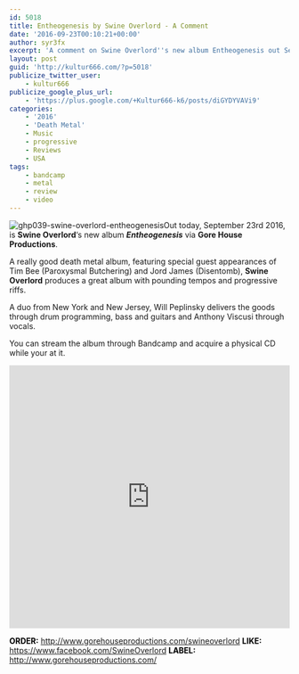 ```yaml
---
id: 5018
title: Entheogenesis by Swine Overlord - A Comment
date: '2016-09-23T00:10:21+00:00'
author: syr3fx
excerpt: 'A comment on Swine Overlord''s new album Entheogenesis out September 23rd 2016.'
layout: post
guid: 'http://kultur666.com/?p=5018'
publicize_twitter_user:
    - kultur666
publicize_google_plus_url:
    - 'https://plus.google.com/+Kultur666-k6/posts/diGYDYVAVi9'
categories:
    - '2016'
    - 'Death Metal'
    - Music
    - progressive
    - Reviews
    - USA
tags:
    - bandcamp
    - metal
    - review
    - video
---
```


![ghp039-swine-overlord-entheogenesis](http://localhost:8080/wp-content/uploads/2016/09/ghp039-swine-overlord-entheogenesis.jpg)Out today, September 23rd 2016, is **Swine Overlord**‘s new album ***Entheogenesis*** via **Gore House Productions**.

A really good death metal album, featuring special guest appearances of Tim Bee (Paroxysmal Butchering) and Jord James (Disentomb), **Swine Overlord** produces a great album with pounding tempos and progressive riffs.

A duo from New York and New Jersey, Will Peplinsky delivers the goods through drum programming, bass and guitars and Anthony Viscusi through vocals.

You can stream the album through Bandcamp and acquire a physical CD while your at it.

<iframe style="border: 0; width: 100%; height: 472px;" src="https://bandcamp.com/EmbeddedPlayer/album=756645978/size=large/bgcol=333333/linkcol=e99708/tracklist=false/transparent=true/" seamless></iframe>

<span style="color:#000000;">**ORDER:** <http://www.gorehouseproductions.com/swineoverlord></span>
<span style="color:#000000;">**LIKE:** </span><https://www.facebook.com/SwineOverlord>
<span style="color:#000000;">**LABEL:** </span><http://www.gorehouseproductions.com/>